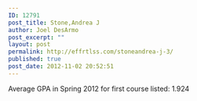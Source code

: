 ```yaml
---
ID: 12791
post_title: Stone,Andrea J
author: Joel DesArmo
post_excerpt: ""
layout: post
permalink: http://effrtlss.com/stoneandrea-j-3/
published: true
post_date: 2012-11-02 20:52:51
---
```

<p>Average GPA in Spring 2012 for first course listed: 1.924</p>